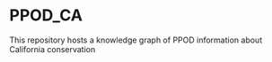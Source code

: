 # PPOD_CA
This repository hosts a knowledge graph of PPOD information about California conservation

